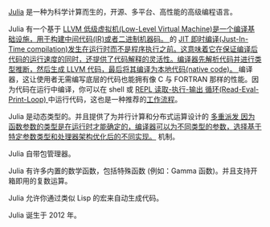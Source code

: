[Julia](https://julialang.org) 是一种为科学计算而生的，开源、多平台、高性能的高级编程语言。

Julia 有一个基于
<a class="tooltip" href="#">LLVM<span> 低级虚拟机(Low-Level Virtual Machine)是一个编译基础设施，用于构建中间代码(IR)或者二进制机器码。 </span></a>
的
<a class="tooltip" href="#">JIT<span> 即时编译(Just-In-Time compilation)发生在运行时而不是程序执行之前。这意味着它在保证编译后代码的运行速度的同时，还提供了代码解释的灵活性。编译器先解析代码并进行类型推断，然后生成 LLVM 代码，最后将其编译为本地代码(native code)。 </span></a>
编译器，这让使用者无需编写底层的代码也能拥有像 C 与 FORTRAN 那样的性能。因为代码在运行中编译，你可以在 shell 或
<a class="tooltip" href="#">REPL<span> 读取-执行-输出 循环(Read-Eval-Print-Loop) </span></a>中运行代码，这也是一种推荐的[工作流程](http://docs.juliacn.com/latest/manual/workflow-tips/)。

Julia 是动态类型的。并且提供了为并行计算和分布式运算设计的 <a class="tooltip" href="#">多重派发<span> 因为函数参数的类型是在运行时才能确定的，编译器可以为不同类型的参数，选择基于特定参数类型和处理器架构优化后的不同实现。</span></a> 机制。

Julia 自带包管理器。

Julia 有许多内置的数学函数，包括特殊函数 (例如：Gamma 函数)。并且支持开箱即用的复数运算。

Julia 允许你通过类似 Lisp 的宏来自动生成代码。

Julia 诞生于 2012 年。
